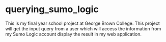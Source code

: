 # querying_sumo_logic
This is my final year school project at George Brown College. This project will get the input query from a user which will access the information from my Sumo Logic account display the result in my web application.   
